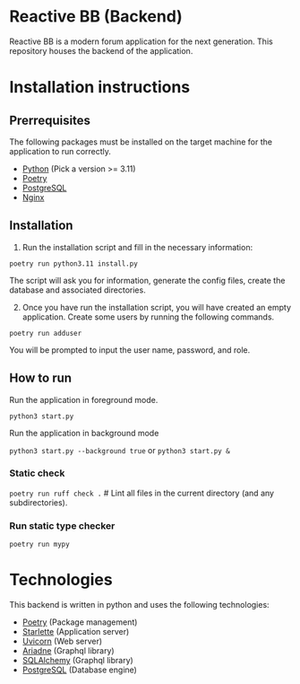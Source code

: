# Reactive BB (Backend)

Reactive BB is a modern forum application for the next generation. 
This repository houses the backend of the application.

# Installation instructions

## Prerrequisites 

The following packages must be installed on the target machine for the application to run correctly.

- [Python](https://www.python.org/) (Pick a version >= 3.11)
- [Poetry](https://python-poetry.org/)
- [PostgreSQL](https://www.postgresql.org/)
- [Nginx](https://nginx.org/en/)

## Installation

1) Run the installation script and fill in the necessary information:

`poetry run python3.11 install.py`

The script will ask you for information, generate the config files, create the database and associated directories.

2) Once you have run the installation script, you will have created an empty application. Create some users by running the following commands.

`poetry run adduser`

You will be prompted to input the user name, password, and role.

## How to run 

Run the application in foreground mode.

`python3 start.py`

Run the application in background mode

`python3 start.py --background true` or `python3 start.py &`

### Static check

`poetry run ruff check .` # Lint all files in the current directory (and any subdirectories).

### Run static type checker

`poetry run mypy`

# Technologies 

This backend is written in python and uses the following technologies:

- [Poetry](https://python-poetry.org/) (Package management)
- [Starlette](https://www.starlette.io/) (Application server)
- [Uvicorn](https://www.uvicorn.org/) (Web server)
- [Ariadne](https://ariadnegraphql.org/) (Graphql library)
- [SQLAlchemy](https://www.sqlalchemy.org/) (Graphql library)
- [PostgreSQL](https://www.postgresql.org/) (Database engine)